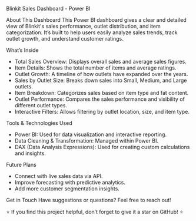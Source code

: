 Blinkit Sales Dashboard - Power BI

About This Dashboard
This Power BI dashboard gives a clear and detailed view of Blinkit's sales performance, outlet distribution, and item categorization. It’s built to help users easily analyze sales trends, track outlet growth, and understand customer ratings.

What’s Inside
- Total Sales Overview: Displays overall sales and average sales figures.
- Item Details: Shows the total number of items and average ratings.
- Outlet Growth: A timeline of how outlets have expanded over the years.
- Sales by Outlet Size: Breaks down sales into Small, Medium, and Large outlets.
- Item Breakdown: Categorizes sales based on item type and fat content.
- Outlet Performance: Compares the sales performance and visibility of different outlet types.
- Interactive Filters: Allows filtering by outlet location, size, and item type.

Tools & Technologies Used
- Power BI: Used for data visualization and interactive reporting.
- Data Cleaning & Transformation: Managed within Power BI.
- DAX (Data Analysis Expressions): Used for creating custom calculations and insights.

Future Plans
- Connect with live sales data via API.
- Improve forecasting with predictive analytics.
- Add more customer segmentation insights.

Get in Touch
Have suggestions or questions? Feel free to reach out!


⭐ If you find this project helpful, don’t forget to give it a star on GitHub! ⭐

